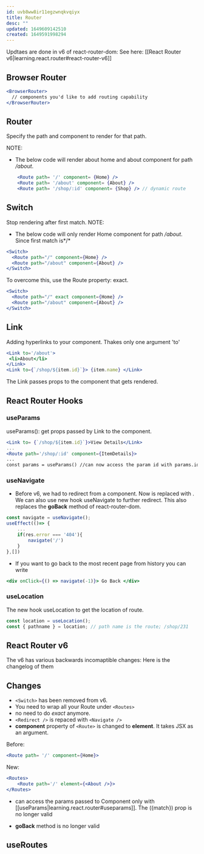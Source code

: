 ```yaml
---
id: uvb8ww8ir11egzwnqkvqiyx
title: Router
desc: ""
updated: 1649609142510
created: 1649591998294
---
```


Updtaes are done in v6 of react-router-dom: See here: [[React Router v6|learning.react.router#react-router-v6]]

## Browser Router

```jsx
<BrowserRouter>
  // components you'd like to add routing capability
</BrowserRouter>
```

## Router

Specify the path and component to render for that path.

NOTE:

- The below code will render about home and about component for path _/about_.

```jsx
    <Route path= '/' component= {Home} />
    <Route path= '/about' component= {About} />
    <Route path= '/shop/:id' component= {Shop} /> // dynamic route
```

## Switch

Stop rendering after first match.
NOTE:

- The below code will only render Home component for path _/about_. Since first match is*/*

```jsx
<Switch>
  <Route path="/" component={Home} />
  <Route path="/about" component={About} />
</Switch>
```

To overcome this, use the Route property: exact.

```jsx
<Switch>
  <Route path="/" exact component={Home} />
  <Route path="/about" component={About} />
</Switch>
```

## Link

Adding hyperlinks to your component. Thakes only one argument 'to'

```jsx
<Link to='/about'>
 <li>About</li>
</Link>
<Link to={`/shop/${item.id}`}> {item.name} </Link>
```

The Link passes props to the component that gets rendered.

## React Router Hooks

### useParams

useParams(): get props passed by Link to the component.

```jsx
<Link to= {`/shop/${item.id}`}>View Details</Link>
...
<Route path='/shop/:id' component={ItemDetails}>
...
const params = useParams() //can now access the param id with params.id
```

### useNavigate

- Before v6, we had <Redirect to='/' /> to redirect from a component. Now <Redirect /> is replaced with <Navigate />. We can also use new hook useNavigate to further redirect. This also replaces the **goBack** method of react-router-dom.

```jsx
const navigate = useNavigate();
useEffect(()=> {
    ...
    if(res.error === '404'){
        navigate('/')
    }
},[])
```

- If you want to go back to the most recent page from history you can write

```jsx
<div onClick={() => navigate(-1)}> Go Back </div>
```

### useLocation

The new hook useLocation to get the location of route.

```jsx
const location = useLocation();
const { pathname } = location; // path name is the route; /shop/231
```

## React Router v6

The v6 has various backwards incomaptible changes: Here is the changelog of them

## Changes

- `<Switch>` has been removed from v6.
- You need to wrap all your Route under `<Routes>`
- no need to do _exact_ anymore.
- `<Redirect />` is repaced with `<Navigate />`
- **component** property of `<Route>` is changed to **element**. It takes JSX as an argument.

Before:

```jsx
<Route path= '/' component={Home}>
```

New:

```jsx
<Routes>
    <Route path='/' element={<About />}>
</Routes>
```

- can access the params passed to Component only with [[useParams|learning.react.router#useparams]]. The ({match}) prop is no longer valid

- **goBack** method is no longer valid

## useRoutes
